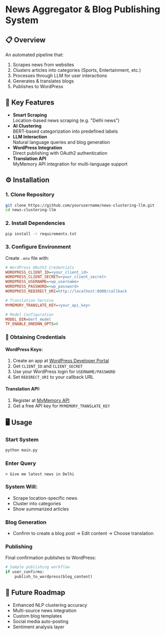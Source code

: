 # News Aggregator & Blog Publishing System

## 📋 Overview
An automated pipeline that:
1. Scrapes news from websites 
2. Clusters articles into categories (Sports, Entertainment, etc.)
3. Processes through LLM for user interactions
4. Generates & translates blogs
5. Publishes to WordPress

## 🚀 Key Features
- **Smart Scraping**  
  Location-based news scraping (e.g. "Delhi news")
- **AI Clustering**  
  BERT-based categorization into predefined labels
- **LLM Interaction**  
  Natural language queries and blog generation
- **WordPress Integration**  
  Direct publishing with OAuth2 authentication
- **Translation API**  
  MyMemory API integration for multi-language support

## ⚙️ Installation

### 1. Clone Repository
```bash
git clone https://github.com/yourusername/news-clustering-llm.git
cd news-clustering-llm
```

### 2. Install Dependencies
```bash
pip install -r requirements.txt
```

### 3. Configure Environment
Create `.env` file with:

```ini
# WordPress OAuth2 Credentials
WORDPRESS_CLIENT_ID=<your_client_id>
WORDPRESS_CLIENT_SECRET=<your_client_secret>
WORDPRESS_USERNAME=<wp_username>
WORDPRESS_PASSWORD=<wp_password>
WORDPRESS_REDIRECT_URI=http://localhost:8000/callback

# Translation Service
MYMEMORY_TRANSLATE_KEY=<your_api_key>

# Model Configuration 
MODEL_DIR=bert_model
TF_ENABLE_ONEDNN_OPTS=0
```

### 🔑 Obtaining Credentials

#### WordPress Keys:
1. Create an app at [WordPress Developer Portal](https://developer.wordpress.com/apps/)
2. Get `CLIENT_ID` and `CLIENT_SECRET`
3. Use your WordPress login for `USERNAME/PASSWORD`
4. Set `REDIRECT_URI` to your callback URL

#### Translation API:
1. Register at [MyMemory API](https://mymemory.translated.net/doc/spec.php)
2. Get a free API key for `MYMEMORY_TRANSLATE_KEY`

## 🖥️ Usage

### Start System
```bash
python main.py
```

### Enter Query
```plaintext
> Give me latest news in Delhi
```

### System Will:
- Scrape location-specific news
- Cluster into categories
- Show summarized articles

### Blog Generation
- Confirm to create a blog post → Edit content → Choose translation

### Publishing
Final confirmation publishes to WordPress:

```python
# Sample publishing workflow
if user_confirms:
    publish_to_wordpress(blog_content)
```

## 🔮 Future Roadmap
- Enhanced NLP clustering accuracy
- Multi-source news integration
- Custom blog templates
- Social media auto-posting
- Sentiment analysis layer